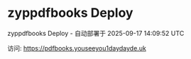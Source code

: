 # zyppdfbooks Deploy

zyppdfbooks Deploy - 自动部署于 2025-09-17 14:09:52 UTC

访问: https://pdfbooks.youseeyou1daydayde.uk
